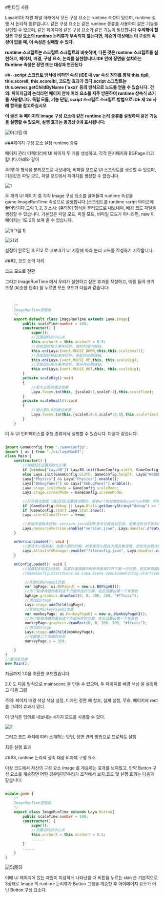 #런타임 사용

LayairIDE 자원 패널 아래에서 모든 구성 요소는 runtime 속성이 있으며, runtime 실행 시 논리적 종류입니다. 같은 구성 요소는 같은 runtime 종류를 사용하여 같은 기능을 실현할 수 있으며, 같은 페이지에 같은 구성 요소가 같은 기능이 필요합니다.**주의해야 할 것은 구성 요소의 runtime 논리류가 부속되지 않는다면, 계승의 대상에는 이 구성의 속성이 없을 때, 이 속성은 실패할 수 있다.**

**runtime 스크립트는 스크립트 스크립트와 비슷하며, 다른 것은 runtime 스크립트를 실현하고, 페이지, 배경, 구성 요소, 논리를 실현합니다.IDE 안에 장면을 설치하는 Runtime 속성은 장면 또는 대상과 연관된다**

##--**script 스크립트 방식에 비하면 속성 (IDE 내 var 속성 정의를 통해 this.tipll, this.scorell, this.scorelbl, 코드팁 효과가 있다.script 스크립트는 this.owner.getChildByName ('xxx)' 등의 방식으로 노드를 얻을 수 있습니다.** **건의: 페이지급의 논리라면 페이지 안에 여러 요소를 자주 방문하여 runtime 상속식 쓰기를 사용합니다. 독립 모듈, 기능 단일, script 스크립트 스크립트 방법으로 IDE 새 2d 사례 항목을 참고하십시오**

**이 글은 두 페이지의 Image 구성 요소에 같은 runtime 논리 종류를 설정하여 같은 기능을 실행할 수 있으며, 실행 효과는 동영상 0에 표시됩니다:**

![0](img\0.gif)(그림 0)

###페이지 구성 요소 설정 runtime 종류

페이지 관리 디렉터리에 UI 페이지 두 개를 생성하고, 각각 몬키패지와 BGPage 라고 합니다.아래와 같이

주의!!이 형식을 분리모드로 내보내며, 비파일 모드로 UI 스크립트를 생성할 수 있으며, 기본값은 파일 모드, 파일 모드에서 페이지를 생성할 수 없습니다.

![1](img\ide1.png)

두 개의 UI 페이지 중 각각 Image 구성 요소를 끌어들여 runtime 속성을 game.ImageRunTime 속성으로 설정합니다.(스크립트를 runtime script 아이콘에 끌어당기다.그림 1, 2, 3 소시: (주의!이 형식을 분리모드로 내보내며, 배경 코드 파일을 생성할 수 있습니다. 기본값은 파일 모드, 파일 모드, 비파일 모드가 아니라면, new 이 페이지는 1도 2의 보여 줄 수 없습니다.

![1](img\ide3.png)(그림 1)

![2](img\ide2.png)(2)

설정이 완료된 후 F12 로 내보내기 UI 저장에 따라 논리 코드를 작성하기 시작합니다.



###2, 코드 논리 처리

코드 모드로 전환

그리고 ImageRunTime 에서 우리가 실현하고 싶은 효과를 작성하고, 예를 들어 크기 조정 (비슷한 단추) 을 누르면 모든 코드가 다음과 같습니다:


```typescript


    /*
    ImageRunTime逻辑类 
    */
    export default class ImageRunTime extends Laya.Image{
        public scaleTime:number = 100;
        constructor() {
            super();
            //设置组件的中心点
			this.anchorX = this.anchorY = 0.5;
			//添加鼠标按下事件侦听。按时时缩小按钮。
			this.on(Laya.Event.MOUSE_DOWN,this,this.scaleSmall);
			//添加鼠标抬起事件侦听。抬起时还原按钮。
			this.on(Laya.Event.MOUSE_UP,this, this.scaleBig);
			//添加鼠标离开事件侦听。离开时还原按钮。
			this.on(Laya.Event.MOUSE_OUT,this, this.scaleBig);
        }
        private scaleBig():void
		{
			//变大还原的缓动效果
			Laya.Tween.to(this, {scaleX:1,scaleY:1},this.scaleTime);
		}
		private scaleSmall():void
		{
			//缩小至0.8的缓动效果
			Laya.Tween.to(this,{scaleX:0.8,scaleY:0.8},this.scaleTime);
		}
    }

```


이 두 UI 인터페이스를 주행 종류에서 실행할 수 있습니다. 다음과 같습니다:


```typescript

import GameConfig from "./GameConfig";
import { ui } from "./ui/layaMaxUI";
class Main {
	constructor() {
		//根据IDE设置初始化引擎		
		if (window["Laya3D"]) Laya3D.init(GameConfig.width, GameConfig.height);
		else Laya.init(GameConfig.width, GameConfig.height, Laya["WebGL"]);
		Laya["Physics"] && Laya["Physics"].enable();
		Laya["DebugPanel"] && Laya["DebugPanel"].enable();
		Laya.stage.scaleMode = GameConfig.scaleMode;
		Laya.stage.screenMode = GameConfig.screenMode;

		//打开调试面板（通过IDE设置调试模式，或者url地址增加debug=true参数，均可打开调试面板）
		if (GameConfig.debug || Laya.Utils.getQueryString("debug") == "true") Laya.enableDebugPanel();
		if (GameConfig.stat) Laya.Stat.show();
		Laya.alertGlobalError = true;

		//激活资源版本控制，version.json由IDE发布功能自动生成，如果没有也不影响后续流程
		Laya.ResourceVersion.enable("version.json", Laya.Handler.create(this, this.onVersionLoaded), Laya.ResourceVersion.FILENAME_VERSION);
	}

	onVersionLoaded(): void {
		//激活大小图映射，加载小图的时候，如果发现小图在大图合集里面，则优先加载大图合集，而不是小图
		Laya.AtlasInfoManager.enable("fileconfig.json", Laya.Handler.create(this, this.onConfigLoaded));
	}

	onConfigLoaded(): void {
		//加载IDE指定的场景, 如果在编辑器中制作场景就打开下面一行注释，把实例页面的代码注掉
		//GameConfig.startScene && Laya.Scene.open(GameConfig.startScene);

		 //实例化BGPageUI页面
		 var bgPage: ui.BGPageUI = new ui.BGPageUI();
		 //为了能够清楚的看到这个页面所在的位置，在此设置设置一个背景色
		 bgPage.graphics.drawRect(0, 0, 300, 300, "#ffcccc");
		 //添加到stage
		 Laya.stage.addChild(bgPage);
		 //实例化MonkeyPageUI页面
		 var monkeyPage: ui.MonkeyPageUI = new ui.MonkeyPageUI();
		 //为了能够清楚的看到这个页面所在的位置，在此设置设置一个背景色
		 monkeyPage.graphics.drawRect(0, 0, 300, 300, "#ffcccc");
		 //添加到stage
		 Laya.stage.addChild(monkeyPage);
		 //设置第二个页面的坐标
		 monkeyPage.x = 350;

	}
}
//激活启动类
new Main();
```


지금까지 1.0을 호환한 코드였습니다.

2.0 도 다음 방식으로 mainscene 을 만들 수 있으며, 두 페이지를 배경 색상 을 설정하고 다음 그림

주의: 페이지 배경 색상 색상 설정, 디자인 장면 때 참조, 실제 실행, 무효, 페이지에 rect 를 그려야 효과가 있다

이 방식은 임의로 내보내는 4가지 모드를 사용할 수 있다.

![2](img\ide4.png)

그리고 코드 주석에 따라 소개하는 방법, 장면 관리 방법으로 프로젝트 실행

최종 실행 효과



###3, runtime 논리적 상속 대상 비자체 구성 요소

이상 코드에서 자신의 구성 요소 Image 를 계승하는 효과를 보여줬고, 만약 Button 구성 요소를 계승하면 어떤 경우일까?우리가 조작해서 보자.코드 및 실행 효과는 다음과 같습니다:


```typescript

module game {
    /*
    ImageRunTime逻辑类 
    */
    export class ImageRunTime extends Laya.Button{
        public scaleTime:number = 100;
        constructor() {
            super();
            //设置组件的中心点
			this.anchorX = this.anchorY = 0.5;
			......
        }
        ......
    }
}
```


![5](img\5.gif)(图5)


이때 UI 페이지에 있는 자원이 이상하게 나타났을 때 버튼을 누르는 skin 은 기본적으로 3상태로 Image 의 runtime 논리류가 Button 그룹을 계승한 후 아이메이지 요소가 아닌 Button 구성 요소다.

